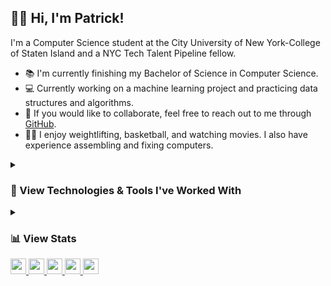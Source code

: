 ## 👨‍💻 Hi, I'm Patrick!
I'm a Computer Science student at the City University of New York-College of Staten Island and a NYC Tech Talent Pipeline fellow.
- 📚 I'm currently finishing my Bachelor of Science in Computer Science. <br>
- 💻 Currently working on a machine learning project and practicing data structures and algorithms. <br>
- 💬 If you would like to collaborate, feel free to reach out to me through <a href="https://github.com/PatrickLisiecki/PatrickLisiecki/issues">GitHub</a>.
- 🏋️‍♂️ I enjoy weightlifting, basketball, and watching movies. I also have experience assembling and fixing computers.

<details>  
  <summary><h3>🧰 View Technologies & Tools I've Worked With</h3></summary>

  #### Programming Languages
  [![Programming Languages](https://skillicons.dev/icons?i=js,ts,html,css,cpp,java,py,php)](https://skillicons.dev)

  #### Frameworks and Libraries
  [![Frameworks and Libraries](https://skillicons.dev/icons?i=react,tailwind,nodejs,express,flask,next,jest)](https://skillicons.dev)

  #### Databases
  [![Databases](https://skillicons.dev/icons?i=postgres,mysql,mongodb,sequelize)](https://skillicons.dev)

  #### Tools
  [![Tools](https://skillicons.dev/icons?i=git,github,vscode,linux,postman,vercel,netlify,aws,figma,docker,powershell)](https://skillicons.dev)
  
</details>

<details>
  <summary><h3>📊 View Stats</h3></summary>

  <a href="">
    <img height=200 align="center" src="https://github-readme-stats.vercel.app/api?username=PatrickLisiecki&theme=dark&show_icons=true&hide_border=false&rank_icon=github&include_all_commits=true&count_private=true" />
  </a>
  <a href="">
    <img height=200 align="center" src="https://github-readme-stats.vercel.app/api/top-langs?username=PatrickLisiecki&theme=dark&layout=compact&langs_count=8&card_width=320" />
  </a>
  
</details>

<a href="https://patricklisiecki.com/">
  <img src="https://img.shields.io/badge/Personal Site-gray?style=for-the-badge&logo=google-chrome&logoColor=white&labelColor=1DA462" height="25">
</a>

<a href="https://www.linkedin.com/in/patricklisiecki/">
  <img src="https://img.shields.io/badge/patricklisiecki-gray?style=for-the-badge&logo=linkedin&logoColor=white&labelColor=0077B5" height="25">
</a>

<a href="mailto:impatricklisiecki@gmail.com">
  <img src="https://img.shields.io/badge/impatricklisiecki@gmail.com-gray?style=for-the-badge&logo=gmail&logoColor=white&labelColor=D14836" height="25">
</a>

<a href="https://dev.to/patricklisiecki">
  <img src="https://img.shields.io/badge/Blog-gray?style=for-the-badge&logo=devdotto&logoColor=white&labelColor=0A0A0A" height="25">
</a>

<a href="https://visitcount.itsvg.in">
  <img src="https://visitcount.itsvg.in/api?id=PatrickLisiecki&label=Visitors&color=1&icon=5&pretty=true" height="25" />
</a>

